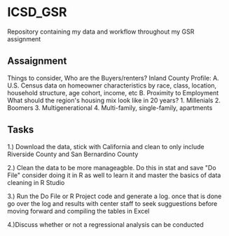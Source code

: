 # ICSD_GSR
Repository containing my data and workflow throughout my GSR assignment 
## Assaignment ##
Things to consider, 
  Who are the Buyers/renters? Inland County Profile:
    A. U.S. Census data on homeowner characteristics by race, class, location, household structure, age cohort, income, etc
    B. Proximity to Employment
 What should the region's housing mix look like in 20 years?
    1. Millenials
    2. Boomers
    3. Multigenerational
    4. Multi-family, single-family, apartments
## Tasks ## 
1.) Download the data, stick with California and clean to only include Riverside County and San Bernardino County

2.) Clean the data to be more manageagble. Do this in stat and save "Do File" consider doing it in R as well to learn it and master the basics of data cleaning in R Studio

3.) Run the Do File or R Project code and generate a log. once that is done go over the log and results with center staff to seek sugguestions before moving forward and compiling the tables in Excel

4.)Discuss whether or not a regressional analysis can be conducted 

